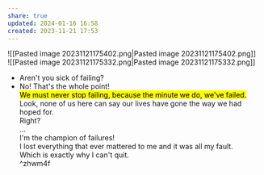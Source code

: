 ```yaml
---
share: true
updated: 2024-01-16 16:58
created: 2023-11-21 17:53
---
```



![[Pasted image 20231121175402.png|Pasted image 20231121175402.png]]  
![[Pasted image 20231121175332.png|Pasted image 20231121175332.png]]


- Aren't you sick of failing?
- No! That's the whole point!  
  <mark class="hltr-red">We must never stop failing, because the minute we do, we've failed.</mark>  
  Look, none of us here can say our lives have gone the way we had hoped for.  
  Right?  
  ...  
  I'm the champion of failures!  
  I lost everything that ever mattered to me and it was all my fault.  
  Which is exactly why I can't quit.  
   ^zhwm4f